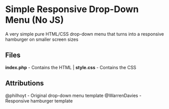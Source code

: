 # Simple Responsive Drop-Down Menu (No JS)
A very simple pure HTML/CSS drop-down menu that turns into a responsive hamburger on smaller screen sizes
## Files
**index.php** - Contains the HTML | 
**style.css** - Contains the CSS
## Attributions
@philhoyt - Original drop-down menu template
@WarrenDavies - Responsive hamburger template
